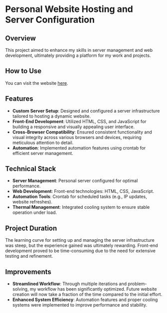 # Personal Website Hosting and Server Configuration

## Overview
This project aimed to enhance my skills in server management and web development, ultimately providing a platform for my work and projects.

## How to Use

You can visit the website [here](https://anthonyarseneau.ca/index.html).

## Features
- **Custom Server Setup**: Designed and configured a server infrastructure tailored to hosting a dynamic website.
- **Front-End Development**: Utilized HTML, CSS, and JavaScript for building a responsive and visually appealing user interface.
- **Cross-Browser Compatibility**: Ensured consistent functionality and visual integrity across various browsers and devices, requiring meticulous attention to detail.
- **Automation**: Implemented automation features using crontab for efficient server management.

## Technical Stack
- **Server Management**: Personal server configured for optimal performance.
- **Web Development**: Front-end technologies: HTML, CSS, JavaScript.
- **Automation Tools**: Crontab for scheduled tasks (e.g., IP updates, website refreshes).
- **Thermal Management**: Integrated cooling system to ensure stable operation under load.

## Project Duration
The learning curve for setting up and managing the server infrastructure was steep, but the experience gained was ultimately rewarding. Front-end development proved to be time-consuming due to the need for extensive testing and refinement.

## Improvements
- **Streamlined Workflow**: Through multiple iterations and problem-solving, my workflow has been significantly optimized. Future website creation will now take a fraction of the time compared to the initial effort.
- **Enhanced System Efficiency**: Automation features and proper cooling systems were implemented to improve performance and stability.
